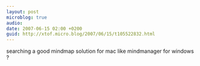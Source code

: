 ```yaml
---
layout: post
microblog: true
audio: 
date: 2007-06-15 02:00 +0200
guid: http://xtof.micro.blog/2007/06/15/t105522832.html
---
```

searching a good mindmap solution for mac like mindmanager for windows ?
